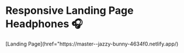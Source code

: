 <h1> Responsive Landing Page Headphones 🎧</h1>
[Landing Page](href="https://master--jazzy-bunny-4634f0.netlify.app/)
